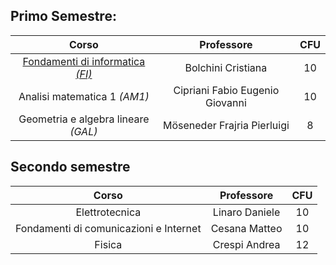 ## Primo Semestre:

|                Corso                     |           Professore            | CFU |
| :-:                                      | :-:                             | :-: |
| [Fondamenti di informatica _(FI)_](fi/)  | Bolchini Cristiana              | 10  |
| Analisi matematica 1 _(AM1)_             | Cipriani Fabio Eugenio Giovanni | 10  |
| Geometria e algebra lineare _(GAL)_      | Möseneder Frajria Pierluigi     |  8  |

## Secondo semestre

|                 Corso                    |   Professore                    | CFU |
| :-:                                      | :-:                             | :-: |
| Elettrotecnica                           | Linaro Daniele                  | 10  |
| Fondamenti di comunicazioni e Internet   | Cesana Matteo                   | 10  |
| Fisica                                   | Crespi Andrea                   | 12  |
